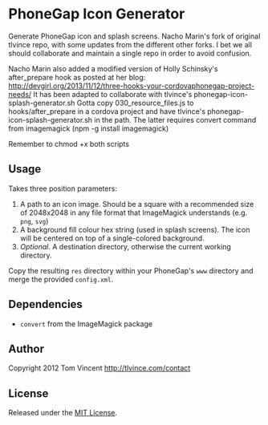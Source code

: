 # PhoneGap Icon Generator

Generate PhoneGap icon and splash screens. Nacho Marin's fork of original tlvince repo, with some updates from the different other forks. I bet we all should collaborate and maintain a single repo in order to avoid confusion.

Nacho Marin also added a modified version of Holly Schinsky's after_prepare hook as posted at
her blog: http://devgirl.org/2013/11/12/three-hooks-your-cordovaphonegap-project-needs/
It has been adapted to collaborate with tlvince's phonegap-icon-splash-generator.sh 
Gotta copy 030_resource_files.js to hooks/after_prepare in a cordova project and have tlvince's
phonegap-icon-splash-generator.sh in the path. The latter requires convert command from imagemagick (npm -g install imagemagick)

Remember to chmod +x both scripts


## Usage

Takes three position parameters:

1. A path to an icon image. Should be a square with a recommended size of
   2048x2048 in any file format that ImageMagick understands (e.g. `png`, `svg`)
2. A background fill colour hex string (used in splash screens). The icon will
   be centered on top of a single-colored background.
3. *Optional*. A destination directory, otherwise the current working directory.

Copy the resulting `res` directory within your PhoneGap's `www` directory and
merge the provided `config.xml`.

## Dependencies

* `convert` from the ImageMagick package

## Author

Copyright 2012 Tom Vincent <http://tlvince.com/contact>

## License

Released under the [MIT License][license].

  [license]: http://tlvince.mit-license.org/
